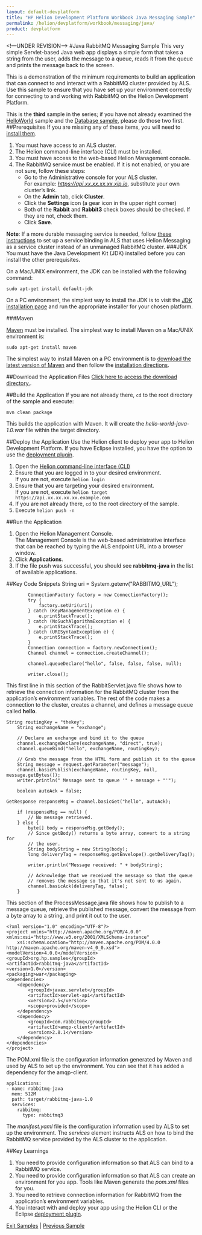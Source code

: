 ```yaml
---
layout: default-devplatform
title: "HP Helion Development Platform Workbook Java Messaging Sample"
permalink: /helion/devplatform/workbook/messaging/java/
product: devplatform
---
```

<!—UNDER REVISION-->
#Java RabbitMQ Messaging Sample
This very simple Servlet-based Java web app displays a simple form that takes a string from the user, adds the message to a queue, reads it from the queue and prints the message back to the screen.

This is a demonstration of the minimum requirements to build an application that can connect to and interact with a RabbitMQ cluster provided by ALS. Use this sample to ensure that you have set up your environment correctly for connecting to and working with RabbitMQ on the Helion Development Platform.

This is the **third** sample in the series; if you have not already examined the [HelloWorld](/helion/devplatform/workbook/helloworld/java/) sample and the [Database sample](/helion/devplatform/workbook/database/java/), please do those two first.
##Prerequisites
If you are missing any of these items, you will need to [install them](/helion/devplatform/appdev/).

1.	You must have access to an ALS cluster.
2.	The Helion command-line interface (CLI) must be installed.
3.	You must have access to the web-based Helion Management console.
3. The RabbitMQ service must be enabled. If it is not enabled, or you are not sure, follow these steps: 
	- Go to the Administrative console for your ALS cluster. <br>For example: *https://api.xx.xx.xx.xx.xip.io*, substitute your own cluster’s link.
	- On the **Admin** tab, click **Cluster**.
	- Click the **Settings** icon (a gear icon in the upper right corner)
	- Both of the **Rabbit** and **Rabbit3** check boxes should be checked. If they are not, check them.
	- Click **Save**.

**Note**: If a more durable messaging service is needed, follow [these instructions](http://dbaas/docs) to set up a service binding in ALS that uses Helion Messaging as a service cluster instead of an unmanaged RabbitMQ cluster.
###JDK
You must have the Java Development Kit (JDK) installed before you can install the other prerequisites.

On a Mac/UNIX environment, the JDK can be installed with the following command:

    sudo apt-get install default-jdk


On a PC environment, the simplest way to install the JDK is to visit the [JDK installation page](http://www.oracle.com/technetwork/java/javase/downloads/jdk8-downloads-2133151.html/) and run the appropriate installer for your chosen platform.

###Maven

[Maven](http://maven.apache.org/ "Maven") must be installed. 
The simplest way to install Maven on a Mac/UNIX environment is:

	sudo apt-get install maven 

The simplest way to install Maven on a PC environment is to [download the latest version of Maven](http://maven.apache.org/download.cgi) and then follow the [installation directions](http://maven.apache.org/guides/getting-started/windows-prerequisites.html).

##Download the Application Files
[Click here to access the download directory.](https://github.com/HelionDevPlatform/helion-rabbitmq-java).

##Build the Application
If you are not already there, `cd` to the root directory of the sample and execute:

	mvn clean package

This builds the application with Maven. It will create the *hello-world-java-1.0.war* file within the target directory. 

##Deploy the Application
Use the Helion client to deploy your app to Helion Development Platform.  If you have Eclipse installed, you have the option to use the [deployment plugin](/helion/devplatform/eclipse/).

1.	Open the [Helion command-line interface (CLI)](/als/v1/user/reference/client-ref/)
2.	Ensure that you are logged in to your desired environment.  <br>If you are not, execute `helion login` 
3.	Ensure that you are targeting your desired environment.  <br> If you are not, execute `helion target https://api.xx.xx.xx.xx.example.com`
4.	If you are not already there, `cd` to the root directory of the sample.
5.	Execute `helion push -n`

##Run the Application
1.	Open the Helion Management Console. <br> The Management Console is the web-based administrative interface that can be reached by typing the ALS endpoint URL into a browser window.
2.	Click **Applications**.
3.	If the file push was successful, you should see **rabbitmq-java** in the list of available applications.

##Key Code Snippets
	String uri = System.getenv("RABBITMQ_URL");
	
	        ConnectionFactory factory = new ConnectionFactory();
	        try {
	            factory.setUri(uri);
	        } catch (KeyManagementException e) {
	            e.printStackTrace();
	        } catch (NoSuchAlgorithmException e) {
	            e.printStackTrace();
	        } catch (URISyntaxException e) {
	            e.printStackTrace();
	        }
	        Connection connection = factory.newConnection();
	        Channel channel = connection.createChannel();
	
	        channel.queueDeclare("hello", false, false, false, null);
	
	        writer.close();

This first line in this section of the RabbitServlet.java file shows how to retrieve the connection information for the RabbitMQ cluster from the application’s environment variables. The rest of the code makes a connection to the cluster, creates a channel, and defines a message queue called **hello**.

	String routingKey = "thekey";
        String exchangeName = "exchange";

        // Declare an exchange and bind it to the queue
        channel.exchangeDeclare(exchangeName, "direct", true);
        channel.queueBind("hello", exchangeName, routingKey);

        // Grab the message from the HTML form and publish it to the queue
        String message = request.getParameter("message");
        channel.basicPublish(exchangeName, routingKey, null, message.getBytes());
        writer.println(" Message sent to queue '" + message + "'");

        boolean autoAck = false;

	GetResponse responseMsg = channel.basicGet("hello", autoAck);

        if (responseMsg == null) {
            // No message retrieved.
        } else {
            byte[] body = responseMsg.getBody();
            // Since getBody() returns a byte array, convert to a string for
            // the user.
            String bodyString = new String(body);
            long deliveryTag = responseMsg.getEnvelope().getDeliveryTag();

            writer.println("Message received: " + bodyString);

            // Acknowledge that we received the message so that the queue
            // removes the message so that it's not sent to us again.
            channel.basicAck(deliveryTag, false);
        }

This section of the ProcessMessage.java file shows how to publish to a message queue, retrieve the published message, convert the message from a byte array to a string, and print it out to the user.

	<?xml version="1.0" encoding="UTF-8"?>
	<project xmlns="http://maven.apache.org/POM/4.0.0" xmlns:xsi="http://www.w3.org/2001/XMLSchema-instance"
        xsi:schemaLocation="http://maven.apache.org/POM/4.0.0 http://maven.apache.org/maven-v4_0_0.xsd">
    <modelVersion>4.0.0</modelVersion>
    <groupId>org.hp.samples</groupId>
    <artifactId>rabbitmq-java</artifactId>
    <version>1.0</version>
    <packaging>war</packaging>
    <dependencies>
        <dependency>
            <groupId>javax.servlet</groupId>
            <artifactId>servlet-api</artifactId>
            <version>2.5</version>
            <scope>provided</scope>
        </dependency>
        <dependency>
  			<groupId>com.rabbitmq</groupId>
  			<artifactId>amqp-client</artifactId>
  			<version>2.8.1</version>
		</dependency>
    </dependencies>
	</project>

The POM.xml file is the configuration information generated by Maven and used by ALS to set up the environment. You can see that it has added a dependency for the amqp-client.
	
	applications: 
	- name: rabbitmq-java
	  mem: 512M
	  path: target/rabbitmq-java-1.0
	  services:
	    rabbitmq:
	      type: rabbitmq3

The *manifest.yaml* file is the configuration information used by ALS to set up the environment. The *services* element instructs ALS on how to bind the RabbitMQ service provided by the ALS cluster to the application.

##Key Learnings
1.	You need to provide configuration information so that ALS can bind to a RabbitMQ service.
2.	You need to provide configuration information so that ALS can create an environment for you app.  Tools like Maven generate the *pom.xml* files for you.
3.	You need to retrieve connection information for RabbitMQ from the application’s environment variables.
4.	You interact with and deploy your app using the Helion CLI or the Eclipse [deployment plugin](/helion/devplatform/eclipse/).

[Exit Samples](/helion/devplatform/) | [Previous Sample](/helion/devplatform/workbook/database/java/) 
